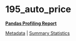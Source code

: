 # 195_auto_price

[**Pandas Profiling Report**](../docs_sources/profile/195_auto_price.html)

[Metadata](metadata.yaml) | [Summary Statistics](summary_stats.csv)

